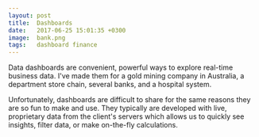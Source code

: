 ```yaml
---
layout: post
title:  Dashboards
date:   2017-06-25 15:01:35 +0300
image:  bank.png
tags:   dashboard finance
---
```


Data dashboards are convenient, powerful ways to explore real-time business data. I've made them for a gold mining company in Australia, a department store chain, several banks, and a hospital system.

Unfortunately, dashboards are difficult to share for the same reasons they are so fun to make and use. They typically are developed with live, proprietary data from the client's servers which allows us to quickly see insights, filter data, or make on-the-fly calculations.

      
